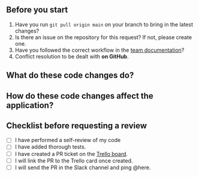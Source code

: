 ## Before you start

1. Have you run `git pull origin main` on your branch to bring in the latest changes?
2. Is there an issue on the repository for this request? If not, please create one.
3. Have you followed the correct workflow in the [team documentation](https://docs.google.com/document/d/13yi709ax4nmfTG9J0F57yEFpYRH7fdtczwvVJCrNIsM/edit#)?
4. Conflict resolution to be dealt with **on GitHub**.

## What do these code changes do?

## How do these code changes affect the application?

## Checklist before requesting a review

- [ ] I have performed a self-review of my code
- [ ] I have added thorough tests.
- [ ] I have created a PR ticket on the [Trello board](https://trello.com/b/P8lEsvZe/acebook).
- [ ] I will link the PR to the Trello card once created.
- [ ] I will send the PR in the Slack channel and ping @here.
